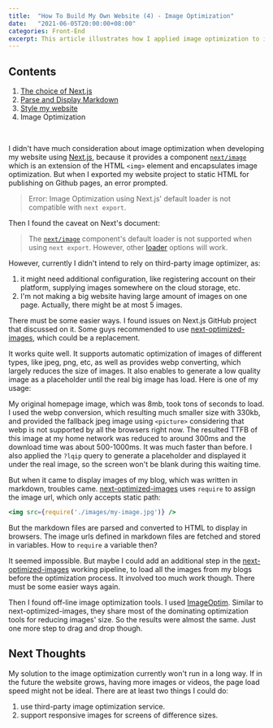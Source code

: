 ```yaml
---
title:  "How To Build My Own Website (4) - Image Optimization"
date:   "2021-06-05T20:00:00+08:00"
categories: Front-End
excerpt: This article illustrates how I applied image optimization to improve the performance of my website.
---
```




## Contents

1. [The choice of Next.js]({%POST_URL%}/2021-3-10-build-my-website-nextjs)
2. [Parse and Display Markdown]({%POST_URL%}/2021-3-12-build-my-website-markdown)
3. [Style my website]({%POST_URL%}/2021-3-14-build-my-website-style)
4. Image Optimization

<br>



I didn't have much consideration about image optimization when developing my website using [Next.js](https://nextjs.org/), because it provides a component  [`next/image`](https://nextjs.org/docs/api-reference/next/image) which is an extension of  the HTML `<img>` element and encapsulates image optimization. But when I exported my website project to static HTML for publishing on Github pages, an error prompted.

>Error: Image Optimization using Next.js' default loader is not compatible with `next export`.

Then I found the caveat on Next's document:

> The [`next/image`](https://nextjs.org/docs/api-reference/next/image) component's default loader is not supported when using `next export`. However, other [loader](https://nextjs.org/docs/basic-features/image-optimization#loader) options will work.

However, currently I didn't intend to rely on third-party image optimizer, as:

1. it might need additional configuration, like registering account on their platform, supplying images somewhere on the cloud storage, etc.
2. I'm not making a big website having large amount of images on one page. Actually, there might be at most 5 images.

There must be some easier ways. I found issues on Next.js GitHub project that discussed on it. Some guys recommended to use [next-optimized-images](https://github.com/cyrilwanner/next-optimized-images), which could be a replacement.

It works quite well. It supports automatic optimization of images of different types, like jpeg, png, etc, as well as provides webp converting, which largely reduces the size of images. It also enables to generate a low quality image as a placeholder until the real big image has load. Here is one of my usage:

My original homepage image, which was 8mb, took tons of seconds to load. I used the webp conversion, which resulting much smaller size with 330kb, and provided the fallback jpeg image using `<picture>` considering that webp is not supported by all the browsers right now. The resulted TTFB of this image at my home network was reduced to around 300ms and the download time was about 500-1000ms. It was much faster than before. I also applied the `?lqip` query to generate a placeholder and displayed it under the real image, so the screen won't be blank during this waiting time.

But when it came to display images of my blog, which was written in markdown, troubles came. [next-optimized-images](https://github.com/cyrilwanner/next-optimized-images) uses `require` to assign the image url, which only accepts static path:

```jsx
<img src={require('./images/my-image.jpg')} />
```

But the markdown files are parsed and converted to HTML to display in browsers. The image urls defined in markdown files are fetched and stored in variables. How to `require` a variable then?

It seemed impossible. But maybe I could add an additional step in the [next-optimized-images](https://github.com/cyrilwanner/next-optimized-images) working pipeline, to load all the images from my blogs before the optimization process. It involved too much work though. There must be some easier ways again.

Then I found off-line image optimization tools. I used [ImageOptim](https://imageoptim.com/mac). Similar to next-optimized-images, they share most of the dominating optimization tools for reducing images' size. So the results were almost the same. Just one more step to drag and drop though. 

## Next Thoughts

My solution to the image optimization currently won't run in a long way. If in the future the website grows, having more images or videos, the page load speed might not be ideal. There are at least two things I could do:

1. use third-party image optimization service.
2. support responsive images for screens of difference sizes.

